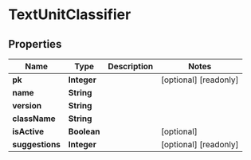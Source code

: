 

# TextUnitClassifier


## Properties

Name | Type | Description | Notes
------------ | ------------- | ------------- | -------------
**pk** | **Integer** |  |  [optional] [readonly]
**name** | **String** |  | 
**version** | **String** |  | 
**className** | **String** |  | 
**isActive** | **Boolean** |  |  [optional]
**suggestions** | **Integer** |  |  [optional] [readonly]



